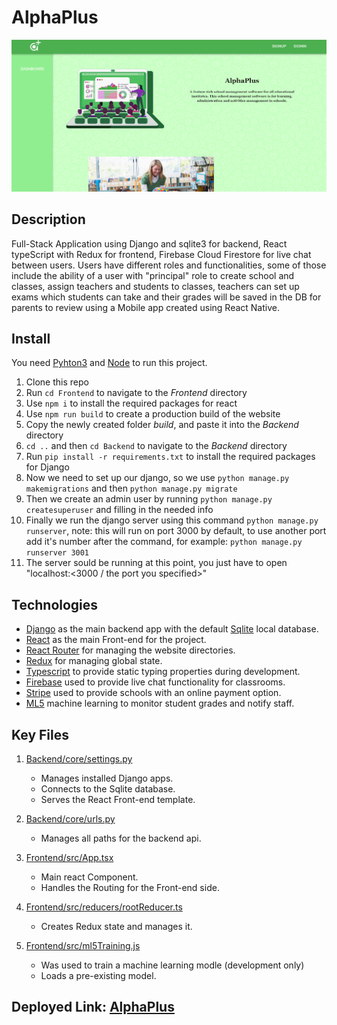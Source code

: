 # AlphaPlus

<div style="text-align:center">
    <a href="https://oss-0.herokuapp.com/">
        <img src="header.png" alt="AlphaPlus-perview"/>
    </a>
</div>

## Description

Full-Stack Application using Django and sqlite3 for backend, React typeScript with Redux for frontend, Firebase Cloud Firestore for live chat between users. Users have different roles and functionalities, some of those include the ability of a user with "principal" role to create school and classes, assign teachers and students to classes, teachers can set up exams which students can take and their grades will be saved in the DB for parents to review using a Mobile app created using React Native.

## Install

You need [Pyhton3](https://www.python.org/downloads/) and [Node](https://nodejs.org/en/download/) to run this project.

1. Clone this repo
2. Run `cd Frontend` to navigate to the _Frontend_ directory
3. Use `npm i` to install the required packages for react
4. Use `npm run build` to create a production build of the website
5. Copy the newly created folder _build_, and paste it into the _Backend_ directory
6. `cd ..` and then `cd Backend` to navigate to the _Backend_ directory
7. Run `pip install -r requirements.txt` to install the required packages for Django
8. Now we need to set up our django, so we use `python manage.py makemigrations` and then `python manage.py migrate`
9. Then we create an admin user by running `python manage.py createsuperuser` and filling in the needed info
10. Finally we run the django server using this command `python manage.py runserver`, note: this will run on port 3000 by default, to use another port add it's number after the command, for example: `python manage.py runserver 3001`
11. The server sould be running at this point, you just have to open "localhost:<3000 / the port you specified>"

## Technologies

- [Django](https://www.djangoproject.com/) as the main backend app with the default [Sqlite](https://www.sqlite.org/index.html) local database.
- [React](https://reactjs.org/) as the main Front-end for the project.
- [React Router](https://reactrouter.com/) for managing the website directories.
- [Redux](https://redux.js.org/) for managing global state.
- [Typescript](https://www.typescriptlang.org/) to provide static typing properties during development.
- [Firebase](https://firebase.google.com/) used to provide live chat functionality for classrooms.
- [Stripe](https://stripe.com/) used to provide schools with an online payment option.
- [ML5](https://ml5js.org/) machine learning to monitor student grades and notify staff.

## Key Files

1. [Backend/core/settings.py](https://github.com/RamiOkkeh/OnlineSchoolSystem/blob/master/Backend/core/settings.py)

   - Manages installed Django apps.
   - Connects to the Sqlite database.
   - Serves the React Front-end template.

2. [Backend/core/urls.py](https://github.com/RamiOkkeh/OnlineSchoolSystem/blob/master/Backend/core/urls.py)

   - Manages all paths for the backend api.

3. [Frontend/src/App.tsx](https://github.com/RamiOkkeh/OnlineSchoolSystem/blob/master/Frontend/src/App.tsx)

   - Main react Component.
   - Handles the Routing for the Front-end side.

4. [Frontend/src/reducers/rootReducer.ts](https://github.com/RamiOkkeh/OnlineSchoolSystem/blob/master/Frontend/src/reducers/rootReducer.ts)

   - Creates Redux state and manages it.

5. [Frontend/src/ml5Training.js](https://github.com/RamiOkkeh/OnlineSchoolSystem/blob/master/Frontend/src/ml5Training.js)

   - Was used to train a machine learning modle (development only)
   - Loads a pre-existing model.

## Deployed Link: [AlphaPlus](https://oss-0.herokuapp.com/)
